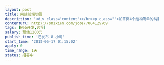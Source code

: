 ```yaml
---                
layout: post       
title: 网站前端切图           
description: '<div class="content"></br><p class="">加首页4个结构简单的纯静态页面，</br><br/>需要支持响应式mobile版（有相应的mobile的设计稿）。</p></br><p class="">* 有切好的小png图，</br><br/>* 有所有元素的设计距离标注，</br><br/>* 有原psd稿。</p></br><p class="">最好能尽快完成切图任务（2018-6-17内），可以支持3日内bugfix。</br><br/>如果合作愉快，后面还有更多的web及app相关的长期合作。</p></br></div>'     
contenturl: https://shixian.com/jobs/7084129569      
tags: [Web开发,远程]            
salary: 预估1200元          
publish_time: '已发布 8 小时'         
start_time: '2018-06-17 01:15:02'           
apply: 0                   
time_range: 1天              
status: 招募中                  
---                 
```

